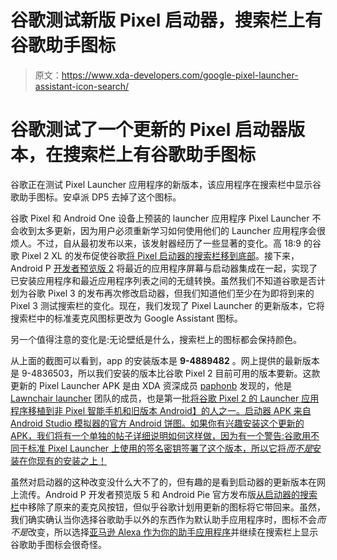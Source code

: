 # 谷歌测试新版 Pixel 启动器，搜索栏上有谷歌助手图标

> 原文：<https://www.xda-developers.com/google-pixel-launcher-assistant-icon-search/>

# 谷歌测试了一个更新的 Pixel 启动器版本，在搜索栏上有谷歌助手图标

谷歌正在测试 Pixel Launcher 应用程序的新版本，该应用程序在搜索栏中显示谷歌助手图标。安卓派 DP5 去掉了这个图标。

谷歌 Pixel 和 Android One 设备上预装的 launcher 应用程序 Pixel Launcher 不会收到太多更新，因为用户必须重新学习如何使用他们的 Launcher 应用程序会很烦人。不过，自从最初发布以来，该发射器经历了一些显著的变化。高 18:9 的谷歌 Pixel 2 XL 的发布促使谷歌[将 Pixel 启动器的搜索栏移到底部](https://www.xda-developers.com/get-google-pixel-2-pixel-launcher-bottom-search-bar/)。接下来，Android P [开发者预览版 2](https://www.xda-developers.com/everything-new-android-p-developer-preview-2/) 将最近的应用程序屏幕与启动器集成在一起，实现了已安装应用程序和最近应用程序列表之间的无缝转换。虽然我们不知道谷歌是否计划为谷歌 Pixel 3 的发布再次修改启动器，但我们知道他们至少在为即将到来的 Pixel 3 测试搜索栏的变化。现在，我们发现了 Pixel Launcher 的更新版本，它将搜索栏中的标准麦克风图标更改为 Google Assistant 图标。

另一个值得注意的变化是:无论壁纸是什么，搜索栏上的图标都会保持颜色。

从上面的截图可以看到，app 的安装版本是 **9-4889482** 。网上提供的最新版本是 9-4836503，所以我们安装的版本比谷歌 Pixel 2 目前可用的版本要新。这款更新的 Pixel Launcher APK 是由 XDA 资深成员 [paphonb](https://forum.xda-developers.com/member.php?u=6018897) 发现的，他是 [Lawnchair launcher](https://www.xda-developers.com/hands-on-with-lawnchair-v2-a-customizable-pixel-launcher/) 团队的成员，也是第一批[将谷歌 Pixel 2 的 Launcher 应用程序移植到非 Pixel 智能手机和旧版本 Android】的人之一。启动器 APK 来自 Android Studio 模拟器的官方 Android 饼图。如果你有兴趣安装这个更新的 APK，我们将有一个单独的帖子详细说明如何这样做，因为有一个警告:谷歌用不同于标准 Pixel Launcher 上使用的签名密钥签署了这个版本，所以它将*而不是*安装在你现有的安装之上！](https://forum.xda-developers.com/android/apps-games/app-rootless-pixel-2-launcher-google-t3688393)

虽然对启动器的这种改变没什么大不了的，但有趣的是看到启动器的更新版本在网上流传。Android P 开发者预览版 5 和 Android Pie 官方发布版[从启动器的搜索栏](https://www.androidpolice.com/2018/07/26/assistant-launching-microphone-button-removed-pixel-launcher-android-p-dp5/)中移除了原来的麦克风按钮，但似乎谷歌计划用更新的图标将它带回来。虽然，我们确实确认当你选择谷歌助手以外的东西作为默认助手应用程序时，图标不会*而不是*改变，所以选择[亚马逊 Alexa 作为你的助手应用程序](https://www.xda-developers.com/amazon-alexa-set-as-default-assistant-android/)并继续在搜索栏上显示谷歌助手图标会很奇怪。